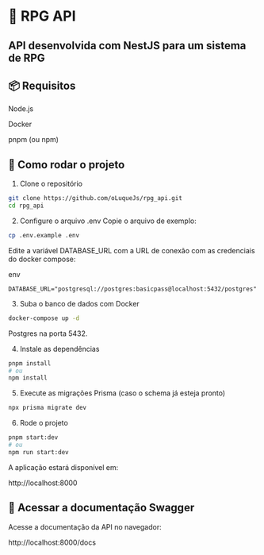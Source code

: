 # 🧙 RPG API
## API desenvolvida com NestJS para um sistema de RPG

## 📦 Requisitos
Node.js

Docker

pnpm (ou npm)

## 🚀 Como rodar o projeto
1. Clone o repositório
```bash
git clone https://github.com/oLuqueJs/rpg_api.git
cd rpg_api
```

2. Configure o arquivo .env
Copie o arquivo de exemplo:

```bash
cp .env.example .env
```
Edite a variável DATABASE_URL com a URL de conexão com as credenciais do docker compose:

env
```
DATABASE_URL="postgresql://postgres:basicpass@localhost:5432/postgres"
```
3. Suba o banco de dados com Docker
```bash
docker-compose up -d
```
Postgres na porta 5432.

4. Instale as dependências
```bash
pnpm install 
# ou
npm install
```
5. Execute as migrações Prisma (caso o schema já esteja pronto)
```bash
npx prisma migrate dev
```
6. Rode o projeto
```bash
pnpm start:dev
# ou
npm run start:dev
```

A aplicação estará disponível em:

http://localhost:8000

## 📖 Acessar a documentação Swagger
Acesse a documentação da API no navegador:

http://localhost:8000/docs